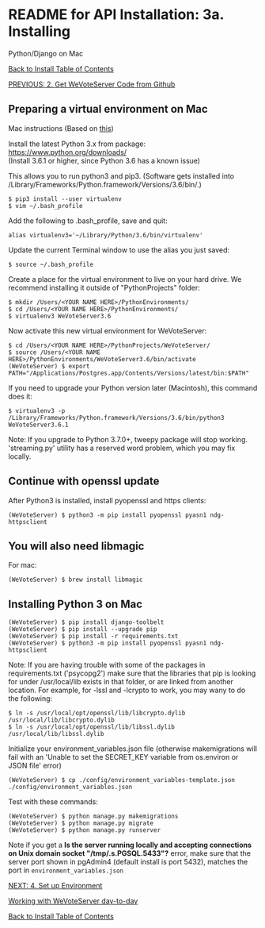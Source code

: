 # README for API Installation: 3a. Installing 
Python/Django on Mac

[Back to Install Table of Contents](README_API_INSTALL.md)

[PREVIOUS: 2. Get WeVoteServer Code from Github](README_API_INSTALL_CODE_FROM_GITHUB.md)

## Preparing a virtual environment on Mac

Mac instructions (Based on [this](http://joebergantine.com/blog/2015/apr/30/installing-python-2-and-python-3-alongside-each-ot/))

Install the latest Python 3.x from package: https://www.python.org/downloads/  
(Install 3.6.1 or higher, since Python 3.6 has a known issue)

This allows you to run python3 and pip3. 
(Software gets installed into /Library/Frameworks/Python.framework/Versions/3.6/bin/.)

    $ pip3 install --user virtualenv
    $ vim ~/.bash_profile

Add the following to .bash_profile, save and quit:

    alias virtualenv3='~/Library/Python/3.6/bin/virtualenv'

Update the current Terminal window to use the alias you just saved:

    $ source ~/.bash_profile

Create a place for the virtual environment to live on your hard drive. We recommend installing it 
outside of "PythonProjects" folder:

    $ mkdir /Users/<YOUR NAME HERE>/PythonEnvironments/
    $ cd /Users/<YOUR NAME HERE>/PythonEnvironments/
    $ virtualenv3 WeVoteServer3.6

Now activate this new virtual environment for WeVoteServer:

    $ cd /Users/<YOUR NAME HERE>/PythonProjects/WeVoteServer/
    $ source /Users/<YOUR NAME HERE>/PythonEnvironments/WeVoteServer3.6/bin/activate
    (WeVoteServer) $ export PATH="/Applications/Postgres.app/Contents/Versions/latest/bin:$PATH"
    
If you need to upgrade your Python version later (Macintosh), this command does it:

    $ virtualenv3 -p /Library/Frameworks/Python.framework/Versions/3.6/bin/python3 WeVoteServer3.6.1
    
Note: If you upgrade to Python 3.7.0+, tweepy package will stop working. 'streaming.py' utility has a reserved word problem, which you may fix locally.

## Continue with openssl update 

After Python3 is installed, install pyopenssl and https clients:
 
    (WeVoteServer) $ python3 -m pip install pyopenssl pyasn1 ndg-httpsclient
 
## You will also need libmagic

For mac:

    (WeVoteServer) $ brew install libmagic
    
## Installing Python 3 on Mac

    (WeVoteServer) $ pip install django-toolbelt
    (WeVoteServer) $ pip install --upgrade pip
    (WeVoteServer) $ pip install -r requirements.txt
    (WeVoteServer) $ python3 -m pip install pyopenssl pyasn1 ndg-httpsclient
    
Note: If you are having trouble with some of the packages in requirements.txt ('psycopg2') make sure that the
libraries that pip is looking for under /usr/local/lib exists in that folder, or are linked from another location.
For example, for -lssl and -lcrypto to work, you may wany to do the following:

    $ ln -s /usr/local/opt/openssl/lib/libcrypto.dylib /usr/local/lib/libcrypto.dylib
    $ ln -s /usr/local/opt/openssl/lib/libssl.dylib /usr/local/lib/libssl.dylib
    
Initialize your environment_variables.json file (otherwise makemigrations will fail with an 
'Unable to set the SECRET_KEY variable from os.environ or JSON file' error)

    (WeVoteServer) $ cp ./config/environment_variables-template.json ./config/environment_variables.json


Test with these commands:
    
    (WeVoteServer) $ python manage.py makemigrations
    (WeVoteServer) $ python manage.py migrate
    (WeVoteServer) $ python manage.py runserver
    
Note if you get a **Is the server running locally and accepting connections on Unix domain socket "/tmp/.s.PGSQL.5433"?**
error, make sure that the server port shown in pgAdmin4 (default install is port 5432), matches the port in 
`environment_variables.json`
 

[NEXT: 4. Set up Environment](README_API_INSTALL_SETUP_ENVIRONMENT.md)

[Working with WeVoteServer day-to-day](README_WORKING_WITH_WE_VOTE_SERVER.md)

[Back to Install Table of Contents](README_API_INSTALL.md)
